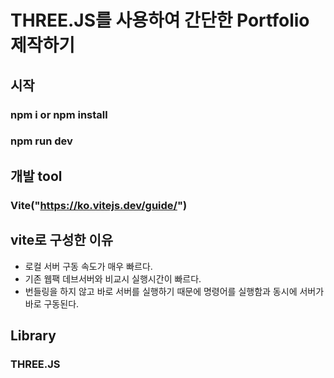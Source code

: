 # THREE.JS를 사용하여 간단한 Portfolio 제작하기
## 시작
### npm i or npm install
### npm run dev

## 개발 tool
### Vite("https://ko.vitejs.dev/guide/")
## vite로 구성한 이유
- 로컬 서버 구동 속도가 매우 빠르다.
- 기존 웹팩 데브서버와 비교시 실행시간이 빠르다.
- 번들링을 하지 않고 바로 서버를 실행하기 때문에 명령어를 실행함과 동시에 서버가 바로 구동된다.
## Library
### THREE.JS
